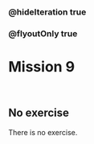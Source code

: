 ### @hideIteration true
### @flyoutOnly true
# Mission 9

```blocks
```

```template
```

## No exercise
There is no exercise.